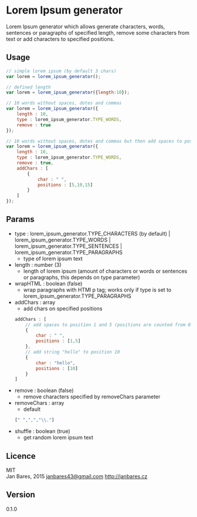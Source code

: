 # Lorem Ipsum generator

Lorem Ipsum generator which allows generate characters, words, sentences or paragraphs of specified length, remove some characters from text or add characters to specified positions.

## Usage
```javascript
// simple lorem ipsum (by default 3 chars)
var lorem = lorem_ipsum_generator();

// defined length
var lorem = lorem_ipsum_generator({length:10});

// 10 words without spaces, dotes and commas
var lorem = lorem_ipsum_generator({
    length : 10,
    type : lorem_ipsum_generator.TYPE_WORDS,
    remove : true
});

// 10 words without spaces, dotes and commas but then add spaces to positions 5,10 and 15
var lorem = lorem_ipsum_generator({
    length : 10,
    type : lorem_ipsum_generator.TYPE_WORDS,
    remove : true,
    addChars : [
        {
            char : " ",
            positions : [5,10,15]
        }
    ]
});
```

## Params
- type : lorem_ipsum_generator.TYPE_CHARACTERS (by default) | lorem_ipsum_generator.TYPE_WORDS | lorem_ipsum_generator.TYPE_SENTENCES | lorem_ipsum_generator.TYPE_PARAGRAPHS
    - type of lorem ipsum text
- length : number (3)
    - length of lorem ipsum (amount of characters or words or sentences or paragraphs, this depends on type parameter)
- wrapHTML : boolean (false)
    - wrap paragraphs with HTMl p tag; works only if type is set to lorem_ipsum_generator.TYPE_PARAGRAPHS
- addChars : array
    - add chars on specified positions
    ```javascript
    addChars : [
        // add spaces to position 1 and 5 (positions are counted from 0 like arrays)
        {
            char : " ",
            positions : [1,5] 
        },
        // add string "hello" to position 10
        {
            char : "hello",
            positions : [10]
        }
    ]
    ```
- remove : boolean (false)
    - remove characters specified by removeChars parameter
- removeChars : array
    - default
    ```javascript
    [" ",",","\\."]
    ```
- shuffle : boolean (true)
    - get random lorem ipsum text
    
## Licence
MIT<br />
Jan Bares, 2015 <janbares43@gmail.com> <http://janbares.cz>

## Version
0.1.0
